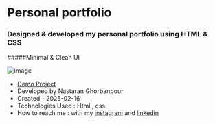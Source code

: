 # Personal portfolio
### Designed & developed my personal portfolio using HTML & CSS
#####Minimal & Clean UI 

![Image](https://github.com/user-attachments/assets/3cb45fa0-1e0c-4e99-bbfe-da027c819a13)
 
- [Demo Project](https://nastaranghorbanpour.github.io/MyFirstProject/)
- Developed by Nastaran Ghorbanpour
- Created - 2025-02-16
- Technologies Used : Html , css 
- How to reach me : with my 
[instagram](https://www.instagram.com/nestacode.lab/) and 
[linkedin](https://www.linkedin.com/in/nastaran-ghorbanpour-027a7b349/)
